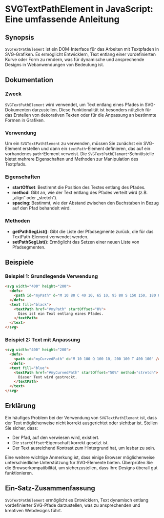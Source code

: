 <!--
Meta Description: # SVGTextPathElement in JavaScript: Eine umfassende Anleitung ## Synopsis `SVGTextPathElement` ist ein DOM-Interface für das Arbeiten mit Textpfaden i...
Meta Keywords: text, svg, ist, ein, svgtextpathelement
-->

# SVGTextPathElement in JavaScript: Eine umfassende Anleitung

## Synopsis
`SVGTextPathElement` ist ein DOM-Interface für das Arbeiten mit Textpfaden in SVG-Grafiken. Es ermöglicht Entwicklern, Text entlang einer vordefinierten Kurve oder Form zu rendern, was für dynamische und ansprechende Designs in Webanwendungen von Bedeutung ist.

## Dokumentation
### Zweck
`SVGTextPathElement` wird verwendet, um Text entlang eines Pfades in SVG-Dokumenten darzustellen. Diese Funktionalität ist besonders nützlich für das Erstellen von dekorativen Texten oder für die Anpassung an bestimmte Formen in Grafiken.

### Verwendung
Um ein `SVGTextPathElement` zu verwenden, müssen Sie zunächst ein SVG-Element erstellen und dann ein `textPath`-Element definieren, das auf ein vorhandenes `path`-Element verweist. Die `SVGTextPathElement`-Schnittstelle bietet mehrere Eigenschaften und Methoden zur Manipulation des Textpfads.

### Eigenschaften
- **startOffset**: Bestimmt die Position des Textes entlang des Pfades.
- **method**: Gibt an, wie der Text entlang des Pfades verteilt wird (z.B. „align“ oder „stretch“).
- **spacing**: Bestimmt, wie der Abstand zwischen den Buchstaben in Bezug auf den Pfad behandelt wird.

### Methoden
- **getPathSegList()**: Gibt die Liste der Pfadsegmente zurück, die für das TextPath-Element verwendet werden.
- **setPathSegList()**: Ermöglicht das Setzen einer neuen Liste von Pfadsegmenten.

## Beispiele
### Beispiel 1: Grundlegende Verwendung
```html
<svg width="400" height="200">
  <defs>
    <path id="myPath" d="M 10 80 C 40 10, 65 10, 95 80 S 150 150, 180 80" />
  </defs>
  <text fill="black">
    <textPath href="#myPath" startOffset="0%">
      Dies ist ein Text entlang eines Pfades.
    </textPath>
  </text>
</svg>
```

### Beispiel 2: Text mit Anpassung
```html
<svg width="400" height="200">
  <defs>
    <path id="myCurvedPath" d="M 10 100 Q 100 10, 200 100 T 400 100" />
  </defs>
  <text fill="blue">
    <textPath href="#myCurvedPath" startOffset="50%" method="stretch">
      Dieser Text wird gestreckt.
    </textPath>
  </text>
</svg>
```

## Erklärung
Ein häufiges Problem bei der Verwendung von `SVGTextPathElement` ist, dass der Text möglicherweise nicht korrekt ausgerichtet oder sichtbar ist. Stellen Sie sicher, dass:
- Der Pfad, auf den verwiesen wird, existiert.
- Die `startOffset`-Eigenschaft korrekt gesetzt ist.
- Der Text ausreichend Kontrast zum Hintergrund hat, um lesbar zu sein.

Eine weitere wichtige Anmerkung ist, dass einige Browser möglicherweise unterschiedliche Unterstützung für SVG-Elemente bieten. Überprüfen Sie die Browserkompatibilität, um sicherzustellen, dass Ihre Designs überall gut funktionieren.

## Ein-Satz-Zusammenfassung
`SVGTextPathElement` ermöglicht es Entwicklern, Text dynamisch entlang vordefinierter SVG-Pfade darzustellen, was zu ansprechenden und kreativen Webdesigns führt.